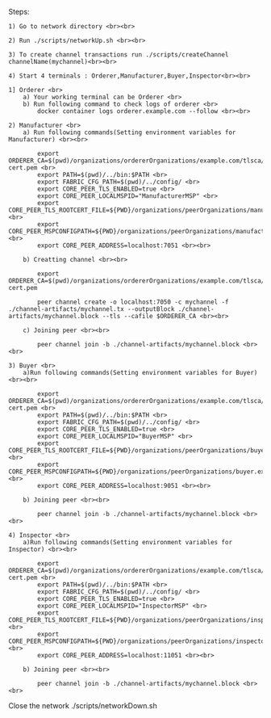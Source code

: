 
Steps:<br>

    1) Go to network directory <br><br>

    2) Run ./scripts/networkUp.sh <br><br>

    3) To create channel transactions run ./scripts/createChannel channelName(mychannel)<br><br>

    4) Start 4 terminals : Orderer,Manufacturer,Buyer,Inspector<br><br>

    1] Orderer <br>
        a) Your working terminal can be Orderer <br>
        b) Run following command to check logs of orderer <br>
            docker container logs orderer.example.com --follow <br><br>
    
    2) Manufacturer <br>
        a) Run following commands(Setting environment variables for Manufacturer) <br><br>

            export ORDERER_CA=$(pwd)/organizations/ordererOrganizations/example.com/tlsca/tlsca.example.com-cert.pem <br>
            export PATH=$(pwd)/../bin:$PATH <br>
            export FABRIC_CFG_PATH=$(pwd)/../config/ <br>
            export CORE_PEER_TLS_ENABLED=true <br>
            export CORE_PEER_LOCALMSPID="ManufacturerMSP" <br>
            export CORE_PEER_TLS_ROOTCERT_FILE=${PWD}/organizations/peerOrganizations/manufacturer.example.com/peers/peer0.manufacturer.example.com/tls/ca.crt <br>
            export CORE_PEER_MSPCONFIGPATH=${PWD}/organizations/peerOrganizations/manufacturer.example.com/users/Admin@manufacturer.example.com/msp <br>
            export CORE_PEER_ADDRESS=localhost:7051 <br><br>

        b) Creatting channel <br><br>

            export ORDERER_CA=$(pwd)/organizations/ordererOrganizations/example.com/tlsca/tlsca.example.com-cert.pem
            
            peer channel create -o localhost:7050 -c mychannel -f ./channel-artifacts/mychannel.tx --outputBlock ./channel-artifacts/mychannel.block --tls --cafile $ORDERER_CA <br><br>

        c) Joining peer <br><br>

            peer channel join -b ./channel-artifacts/mychannel.block <br><br>

    3) Buyer <br>
        a)Run following commands(Setting environment variables for Buyer) <br><br>

            export ORDERER_CA=$(pwd)/organizations/ordererOrganizations/example.com/tlsca/tlsca.example.com-cert.pem <br>
            export PATH=$(pwd)/../bin:$PATH <br>
            export FABRIC_CFG_PATH=$(pwd)/../config/ <br>
            export CORE_PEER_TLS_ENABLED=true <br>
            export CORE_PEER_LOCALMSPID="BuyerMSP" <br>
            export CORE_PEER_TLS_ROOTCERT_FILE=${PWD}/organizations/peerOrganizations/buyer.example.com/peers/peer0.buyer.example.com/tls/ca.crt <br>
            export CORE_PEER_MSPCONFIGPATH=${PWD}/organizations/peerOrganizations/buyer.example.com/users/Admin@buyer.example.com/msp <br>
            export CORE_PEER_ADDRESS=localhost:9051 <br><br>
        
        b) Joining peer <br><br>

            peer channel join -b ./channel-artifacts/mychannel.block <br><br>
    
    4) Inspector <br>
        a)Run following commands(Setting environment variables for Inspector) <br><br>

            export ORDERER_CA=$(pwd)/organizations/ordererOrganizations/example.com/tlsca/tlsca.example.com-cert.pem <br>
            export PATH=$(pwd)/../bin:$PATH <br>
            export FABRIC_CFG_PATH=$(pwd)/../config/ <br>
            export CORE_PEER_TLS_ENABLED=true <br>
            export CORE_PEER_LOCALMSPID="InspectorMSP" <br>
            export CORE_PEER_TLS_ROOTCERT_FILE=${PWD}/organizations/peerOrganizations/inspector.example.com/peers/peer0.inspector.example.com/tls/ca.crt <br>
            export CORE_PEER_MSPCONFIGPATH=${PWD}/organizations/peerOrganizations/inspector.example.com/users/Admin@inspector.example.com/msp <br>
            export CORE_PEER_ADDRESS=localhost:11051 <br><br>

        b) Joining peer <br><br>

            peer channel join -b ./channel-artifacts/mychannel.block <br><br>

Close the network ./scripts/networkDown.sh 